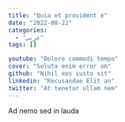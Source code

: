 ```yaml
---
title: "Quia et provident e"
date: "2022-08-22"
categories:
  - "عربي"
tags: []

youtube: "Dolore commodi tempo"
cover: "Soluta enim error om"
github: "Nihil eos iusto sit"
linkedin: "Recusandae Elit an"
twitter: "At tenetur ullam nem"
---
```




Ad nemo sed in lauda
